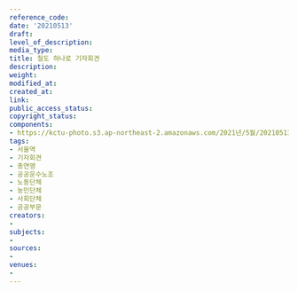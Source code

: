 ```yaml
---
reference_code: 
date: '20210513'
draft: 
level_of_description: 
media_type: 
title: 철도 하나로 기자회견
description: 
weight: 
modified_at: 
created_at: 
link: 
public_access_status: 
copyright_status: 
components:
- https://kctu-photo.s3.ap-northeast-2.amazonaws.com/2021년/5월/20210513-철도+하나로+기자회견_서울역_기자회견_총연맹_공공운수노조_노동단체_농민단체_사회단체_공공부문/403193_56892_3255.jpg
tags:
- 서울역
- 기자회견
- 총연맹
- 공공운수노조
- 노동단체
- 농민단체
- 사회단체
- 공공부문
creators:
- 
subjects:
- 
sources:
- 
venues:
- 
---
```

